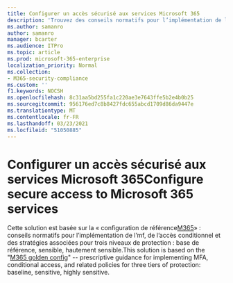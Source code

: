 ```yaml
---
title: Configurer un accès sécurisé aux services Microsoft 365
description: 'Trouvez des conseils normatifs pour l’implémentation de l’mf, de l’accès conditionnel et des stratégies associées pour trois niveaux de protection : base de référence, sensible, hautement sensible.'
ms.author: samanro
author: samanro
manager: bcarter
ms.audience: ITPro
ms.topic: article
ms.prod: microsoft-365-enterprise
localization_priority: Normal
ms.collection:
- M365-security-compliance
ms.custom: ''
f1.keywords: NOCSH
ms.openlocfilehash: 8c31aa5bd255fa1c220ae3e7643ffe5b2e4b0b25
ms.sourcegitcommit: 956176ed7c8b8427fdc655abcd1709d86da9447e
ms.translationtype: MT
ms.contentlocale: fr-FR
ms.lasthandoff: 03/23/2021
ms.locfileid: "51050885"
---
```

# <a name="configure-secure-access-to-microsoft-365-services"></a><span data-ttu-id="f579b-103">Configurer un accès sécurisé aux services Microsoft 365</span><span class="sxs-lookup"><span data-stu-id="f579b-103">Configure secure access to Microsoft 365 services</span></span>

<span data-ttu-id="f579b-104">Cette solution est basée sur la « configuration de référence[M365](../security/defender-365-security/microsoft-365-policies-configurations.md)» : conseils normatifs pour l’implémentation de l’mf, de l’accès conditionnel et des stratégies associées pour trois niveaux de protection : base de référence, sensible, hautement sensible.</span><span class="sxs-lookup"><span data-stu-id="f579b-104">This solution is based on the "[M365 golden config](../security/defender-365-security/microsoft-365-policies-configurations.md)" -- prescriptive guidance for implementing MFA, conditional access, and related policies for three tiers of protection: baseline, sensitive, highly sensitive.</span></span>